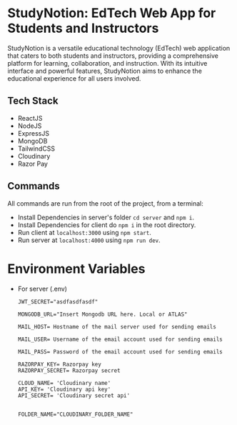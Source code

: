 # StudyNotion: EdTech Web App for Students and Instructors

StudyNotion is a versatile educational technology (EdTech) web application that caters to both students and instructors, providing a comprehensive platform for learning, collaboration, and instruction. With its intuitive interface and powerful features, StudyNotion aims to enhance the educational experience for all users involved.

## Tech Stack

  - ReactJS
  - NodeJS
  - ExpressJS
  - MongoDB
  - TailwindCSS
  - Cloudinary
  - Razor Pay



## Commands

All commands are run from the root of the project, from a terminal:
  - Install Dependencies in server's folder `cd server` and `npm i`.
  - Install Dependencies for client do `npm i` in the root directory.
  - Run client at `localhost:3000` using `npm start`.
  - Run server at `localhost:4000` using `npm run dev`.

# Environment Variables 
  - For server (.env)
    ```
    JWT_SECRET="asdfasdfasdf"
    
    MONGODB_URL="Insert Mongodb URL here. Local or ATLAS"
    
    MAIL_HOST= Hostname of the mail server used for sending emails
    
    MAIL_USER= Username of the email account used for sending emails
    
    MAIL_PASS= Password of the email account used for sending emails
    
    RAZORPAY_KEY= Razorpay key
    RAZORPAY_SECRET= Razorpay secret
    
    CLOUD_NAME= 'Cloudinary name'
    API_KEY= 'Cloudinary api key' 
    API_SECRET= 'Cloudinary secret api' 
    
    
    FOLDER_NAME="CLOUDINARY_FOLDER_NAME"
  ```
      
